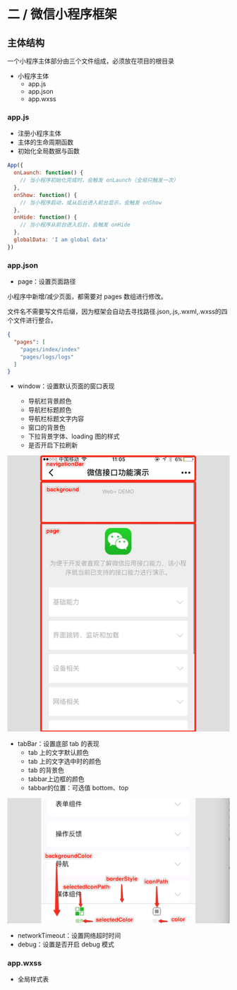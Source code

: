 # 二 / 微信小程序框架
## 主体结构
一个小程序主体部分由三个文件组成，必须放在项目的根目录

* 小程序主体
	* app.js
	* app.json
	* app.wxss

### app.js

* 注册小程序主体 
* 主体的生命周期函数
* 初始化全局数据与函数

```javascript
App({
  onLaunch: function() { 
    // 当小程序初始化完成时，会触发 onLaunch（全局只触发一次）
  },
  onShow: function() {
    // 当小程序启动，或从后台进入前台显示，会触发 onShow
  },
  onHide: function() {
    // 当小程序从前台进入后台，会触发 onHide
  },
  globalData: 'I am global data'
})
```

### app.json
	
* page：设置页面路径

小程序中新增/减少页面，都需要对 pages 数组进行修改。

文件名不需要写文件后缀，因为框架会自动去寻找路径.json,.js,.wxml,.wxss的四个文件进行整合。

```json
{
  "pages": [
    "pages/index/index"
    "pages/logs/logs"
  ]
}
```

* window：设置默认页面的窗口表现

    * 导航栏背景颜色
    * 导航栏标题颜色
    * 导航栏标题文字内容
    * 窗口的背景色
    * 下拉背景字体、loading 图的样式
    * 是否开启下拉刷新

![config](./0.jpg)

* tabBar：设置底部 tab 的表现
    * tab 上的文字默认颜色
    * tab 上的文字选中时的颜色
    * tab 的背景色
    * tabbar上边框的颜色
    * tabbar的位置：可选值 bottom、top

![config](./1.png)

* networkTimeout：设置网络超时时间
* debug：设置是否开启 debug 模式

### app.wxss

* 全局样式表